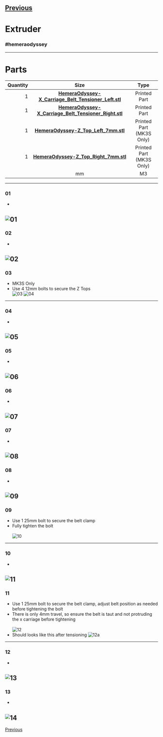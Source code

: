 [Previous](07_Extruder.md)   
---
# Extruder
### #hemeraodyssey
---
# Parts  
|Quantity|Size|Type|
|---:|:---:|:---:|
|1|[**HemeraOdyssey-X_Carriage_Belt_Tensioner_Left.stl**](../HemeraOdyssey_STLs_BETA/HemeraOdyssey-X_Carriage_Belt_Tensioner_Left.stl)|Printed Part|
|1|[**HemeraOdyssey-X_Carriage_Belt_Tensioner_Right.stl**](../HemeraOdyssey_STLs_BETA/HemeraOdyssey-X_Carriage_Belt_Tensioner_Right.stl)|Printed Part|
|1|[**HemeraOdyssey-Z_Top_Left_7mm.stl**](../HemeraOdyssey_STLs_BETA/HemeraOdyssey-Z_Top_Left_7mm.stl)|Printed Part (MK3S Only)|
|1|[**HemeraOdyssey-Z_Top_Right_7mm.stl**](../HemeraOdyssey_STLs_BETA/HemeraOdyssey-Z_Top_Right_7mm.stl)|Printed Part (MK3S Only)|
||mm|M3|
---
### 01
* <br>  
![01](../img/Printer_Assembly/01.jpg)
---
### 02
* <br>  
![02](../img/Printer_Assembly/02.jpg)
---
### 03
* MK3S Only
* Use 4 12mm bolts to secure the Z Tops<br> 
![03](../img/Printer_Assembly/03.jpg)
![04](../img/Printer_Assembly/04.jpg)
---
### 04
* <br>  
![05](../img/Printer_Assembly/05.jpg)
---
### 05
* <br>  
![06](../img/Printer_Assembly/06.jpg)
---
### 06
* <br>  
![07](../img/Printer_Assembly/07.jpg)
---
### 07
* <br>  
![08](../img/Printer_Assembly/08.jpg)
---
### 08
* <br>  
![09](../img/Printer_Assembly/09.jpg)
---
### 09
* Use 1 25mm bolt to secure the belt clamp
* Fully tighten the bolt<br>  
![10](../img/Printer_Assembly/10.jpg)
---
### 10
* <br>  
![11](../img/Printer_Assembly/11.jpg)
---
### 11
* Use 1 25mm bolt to secure the belt clamp, adjust belt position as needed before tightening the bolt
* There is only 4mm travel, so ensure the belt is taut and not protruding the x carriage before tightening<br>  
![12](../img/Printer_Assembly/12.jpg)
* Should looks like this after tensioning
![12a](../img/Printer_Assembly/12a.jpg)
---
### 12
* <br>  
![13](../img/Printer_Assembly/13.jpg)
---
### 13
* <br>  
![14](../img/Printer_Assembly/14.jpg)
---
[Previous](07_Extruder.md)